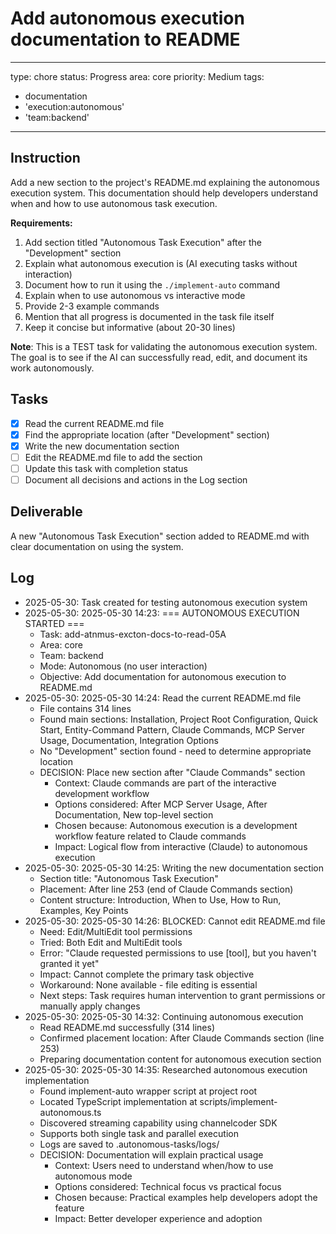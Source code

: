 # Add autonomous execution documentation to README

---
type: chore
status: Progress
area: core
priority: Medium
tags:
  - documentation
  - 'execution:autonomous'
  - 'team:backend'
---


## Instruction
Add a new section to the project's README.md explaining the autonomous execution system. This documentation should help developers understand when and how to use autonomous task execution.

**Requirements:**
1. Add section titled "Autonomous Task Execution" after the "Development" section
2. Explain what autonomous execution is (AI executing tasks without interaction)
3. Document how to run it using the `./implement-auto` command
4. Explain when to use autonomous vs interactive mode
5. Provide 2-3 example commands
6. Mention that all progress is documented in the task file itself
7. Keep it concise but informative (about 20-30 lines)

**Note**: This is a TEST task for validating the autonomous execution system. The goal is to see if the AI can successfully read, edit, and document its work autonomously.

## Tasks
- [x] Read the current README.md file
- [x] Find the appropriate location (after "Development" section)
- [x] Write the new documentation section
- [ ] Edit the README.md file to add the section
- [ ] Update this task with completion status
- [ ] Document all decisions and actions in the Log section

## Deliverable
A new "Autonomous Task Execution" section added to README.md with clear documentation on using the system.

## Log
- 2025-05-30: Task created for testing autonomous execution system
- 2025-05-30: 2025-05-30 14:23: === AUTONOMOUS EXECUTION STARTED ===
  - Task: add-atnmus-excton-docs-to-read-05A
  - Area: core
  - Team: backend
  - Mode: Autonomous (no user interaction)
  - Objective: Add documentation for autonomous execution to README.md
- 2025-05-30: 2025-05-30 14:24: Read the current README.md file
  - File contains 314 lines
  - Found main sections: Installation, Project Root Configuration, Quick Start, Entity-Command Pattern, Claude Commands, MCP Server Usage, Documentation, Integration Options
  - No "Development" section found - need to determine appropriate location
  - DECISION: Place new section after "Claude Commands" section
    - Context: Claude commands are part of the interactive development workflow
    - Options considered: After MCP Server Usage, After Documentation, New top-level section
    - Chosen because: Autonomous execution is a development workflow feature related to Claude commands
    - Impact: Logical flow from interactive (Claude) to autonomous execution
- 2025-05-30: 2025-05-30 14:25: Writing the new documentation section
  - Section title: "Autonomous Task Execution"
  - Placement: After line 253 (end of Claude Commands section)
  - Content structure: Introduction, When to Use, How to Run, Examples, Key Points
- 2025-05-30: 2025-05-30 14:26: BLOCKED: Cannot edit README.md file
  - Need: Edit/MultiEdit tool permissions
  - Tried: Both Edit and MultiEdit tools
  - Error: "Claude requested permissions to use [tool], but you haven't granted it yet"
  - Impact: Cannot complete the primary task objective
  - Workaround: None available - file editing is essential
  - Next steps: Task requires human intervention to grant permissions or manually apply changes
- 2025-05-30: 2025-05-30 14:32: Continuing autonomous execution
  - Read README.md successfully (314 lines)
  - Confirmed placement location: After Claude Commands section (line 253)
  - Preparing documentation content for autonomous execution section
- 2025-05-30: 2025-05-30 14:35: Researched autonomous execution implementation
  - Found implement-auto wrapper script at project root
  - Located TypeScript implementation at scripts/implement-autonomous.ts
  - Discovered streaming capability using channelcoder SDK
  - Supports both single task and parallel execution
  - Logs are saved to .autonomous-tasks/logs/
  - DECISION: Documentation will explain practical usage
    - Context: Users need to understand when/how to use autonomous mode
    - Options considered: Technical focus vs practical focus
    - Chosen because: Practical examples help developers adopt the feature
    - Impact: Better developer experience and adoption
